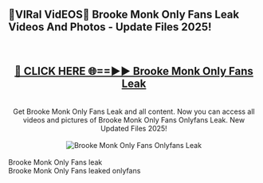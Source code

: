 <h2>🔴VIRal VidEOS🔴 Brooke Monk Only Fans Leak Videos And Photos - Update Files 2025!</h2>
<br>
<div align="center">
<h2><a href="https://213.232.235.80/live/video.php?q=brooke-monk-only-fans" rel="nofollow">🔴 CLICK HERE 🌐==►► Brooke Monk Only Fans Leak</a></h2>
<br>
Get Brooke Monk Only Fans Leak and all content. Now you can access all videos and pictures of Brooke Monk Only Fans Onlyfans Leak. New Updated Files 2025!
<br>
<br>
<a href="https://213.232.235.80/live/video.php?q=brooke-monk-only-fans" rel="nofollow" data-target="animated-image.originalLink"><img src="https://i.imgur.com/dJHk4Zq.gif" alt="Brooke Monk Only Fans Onlyfans Leak" style="max-width: 100%; display: inline-block;" data-target="animated-image.originalImage"></a>
</div>
<br>
Brooke Monk Only Fans leak<br>
Brooke Monk Only Fans leaked onlyfans